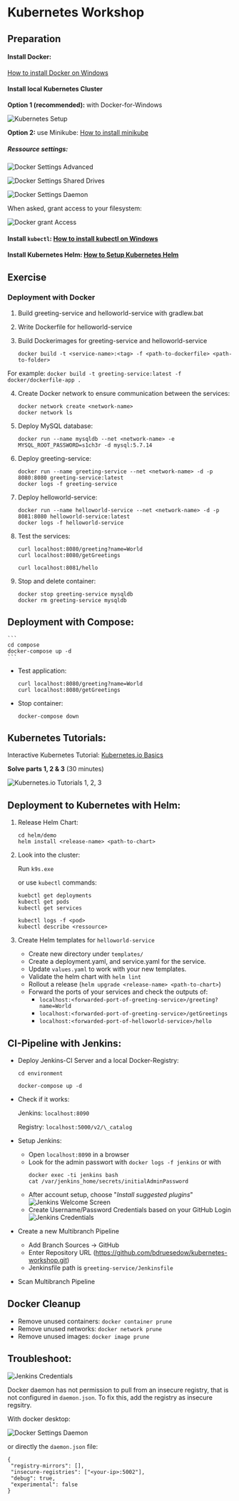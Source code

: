 # Kubernetes Workshop



## Preparation


#### Install Docker:

[How to install Docker on Windows](https://www.docker.com/products/docker-desktop)
#### Install local Kubernetes Cluster



**Option 1 (recommended):** with Docker-for-Windows

![Kubernetes Setup](https://raw.githubusercontent.com/bdruesedow/kubernetes-workshop/master/lecture/images/kubernetes.PNG)

**Option 2:** use Minikube: [How to install minikube](https://kubernetes.io/docs/tasks/tools/install-minikube/)

##### Ressource settings:

![Docker Settings Advanced](https://raw.githubusercontent.com/bdruesedow/kubernetes-workshop/master/lecture/images/ressources.PNG)

![Docker Settings Shared Drives](https://raw.githubusercontent.com/bdruesedow/kubernetes-workshop/master/lecture/images/drives.PNG)

![Docker Settings Daemon](https://raw.githubusercontent.com/bdruesedow/kubernetes-workshop/master/lecture/images/daemon.PNG)

When asked, grant access to your filesystem:

![Docker grant Access](https://raw.githubusercontent.com/bdruesedow/kubernetes-workshop/master/lecture/images/access.PNG)


#### Install `kubectl`: [How to install kubectl on Windows](https://kubernetes.io/de/docs/tasks/tools/install-kubectl/#installation-auf-windows-mit-chocolatey-oder-scoop)

#### Install Kubernetes Helm: [How to Setup Kubernetes Helm](https://helm.sh/docs/intro/install/)

## Exercise

### Deployment with Docker

1. Build greeting-service and helloworld-service with gradlew.bat
2. Write Dockerfile for helloworld-service
3. Build Dockerimages for greeting-service and helloworld-service

    ```
    docker build -t <service-name>:<tag> -f <path-to-dockerfile> <path-to-folder>
    ```
For example:
    ```
    docker build -t greeting-service:latest -f docker/dockerfile-app .
    ```

4. Create Docker network to ensure communication between the services:

    ```
    docker network create <network-name>
    docker network ls
    ```

5. Deploy MySQL database:

    ```
    docker run --name mysqldb --net <network-name> -e MYSQL_ROOT_PASSWORD=s1ch3r -d mysql:5.7.14
    ```

6. Deploy greeting-service:

    ```
    docker run --name greeting-service --net <network-name> -d -p 8080:8080 greeting-service:latest
    docker logs -f greeting-service
    ```

7. Deploy helloworld-service:

    ```
    docker run --name helloworld-service --net <network-name> -d -p 8081:8080 helloworld-service:latest
    docker logs -f helloworld-service
    ```

8. Test the services:

    ```
    curl localhost:8080/greeting?name=World
    curl localhost:8080/getGreetings

    curl localhost:8081/hello
    ```

8. Stop and delete container:

    ```
    docker stop greeting-service mysqldb
    docker rm greeting-service mysqldb
    ```

## Deployment with Compose:

    ```
    cd compose
    docker-compose up -d
    ```

* Test application:

    ```
    curl localhost:8080/greeting?name=World
    curl localhost:8080/getGreetings
    ```

* Stop container:

    ```
    docker-compose down
    ```

## Kubernetes Tutorials:

Interactive Kubernetes Tutorial: [Kubernetes.io Basics](https://kubernetes.io/de/docs/tutorials/kubernetes-basics/)

**Solve parts 1, 2 & 3**  (30 minutes)

![Kubernetes.io Tutorials 1, 2, 3](https://raw.githubusercontent.com/bdruesedow/kubernetes-workshop/master/lecture/images/k8s_tutorials.PNG)


## Deployment to Kubernetes with Helm:

1. Release Helm Chart:

    ```
    cd helm/demo
    helm install <release-name> <path-to-chart>
    ```

2. Look into the cluster:

    Run `k9s.exe`

    or use `kubectl` commands:

    ```
    kuebctl get deployments
    kubectl get pods
    kubectl get services

    kubectl logs -f <pod>
    kubectl describe <ressource>
    ```

3. Create Helm templates for `helloworld-service`
    * Create new directory under `templates/`
    * Create a deployment.yaml, and service.yaml for the service.
    * Update `values.yaml` to work with your new templates.
    * Validate the helm chart with `helm lint`
    * Rollout a release (`helm upgrade <release-name> <path-to-chart>`)
    * Forward the ports of your services and check the outputs of:
        * `localhost:<forwarded-port-of-greeting-service>/greeting?name=World`
        * `localhost:<forwarded-port-of-greeting-service>/getGreetings`
        * `localhost:<forwarded-port-of-helloworld-service>/hello`


## CI-Pipeline with Jenkins:

* Deploy Jenkins-CI Server and a local Docker-Registry:

    ```
    cd environment
    ```

    ```
    docker-compose up -d
    ```

* Check if it works:

    Jenkins: `localhost:8090`

    Registry: `localhost:5000/v2/\_catalog`

* Setup Jenkins:
    * Open `localhost:8090` in a browser
    * Look for the admin passwort with `docker logs -f jenkins` or with
        ```
        docker exec -ti jenkins bash
        cat /var/jenkins_home/secrets/initialAdminPassword
        ```
    * After account setup, choose "*Install suggested plugins*"
    ![Jenkins Welcome Screen](https://raw.githubusercontent.com/bdruesedow/kubernetes-workshop/master/lecture/images/jenkins.PNG)
    * Create Username/Password Credentials based on your GitHub Login
    ![Jenkins Credentials](https://raw.githubusercontent.com/bdruesedow/kubernetes-workshop/master/lecture/images/jenkins_credentials.PNG)

* Create a new Multibranch Pipeline
    * Add Branch Sources -> GitHub
    * Enter Repository URL (https://github.com/bdruesedow/kubernetes-workshop.git)
    * Jenkinsfile path is `greeting-service/Jenkinsfile`
* Scan Multibranch Pipeline

## Docker Cleanup

* Remove unused containers: `docker container prune`
* Remove unused networks: `docker network prune`
* Remove unused images: `docker image prune`

## Troubleshoot:

![Jenkins Credentials](https://raw.githubusercontent.com/bdruesedow/kubernetes-workshop/master/lecture/images/registry_error.PNG)

Docker daemon has not permission to pull from an insecure registry, that is not configured in `daemon.json`. To fix this, add the registry as insecure regsitry.

With docker desktop:

![Docker Settings Daemon](https://raw.githubusercontent.com/bdruesedow/kubernetes-workshop/master/lecture/images/daemon.PNG)

or directly the `daemon.json` file:

```               
{                                           
 "registry-mirrors": [],                   
 "insecure-registries": ["<your-ip>:5002"],
 "debug": true,                            
 "experimental": false                     
}                                           
```
